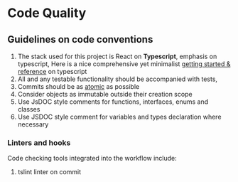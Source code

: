 # Code Quality

## Guidelines on code conventions

1. The stack used for this project is React on **Typescript**, emphasis on typescript, Here is a nice comprehensive yet minimalist [getting started & reference](https://basarat.gitbooks.io/typescript/content/docs/getting-started.html) on typescript
2. All and any testable functionality should be accompanied with tests,
3. Commits should be as [atomic](https://www.freshconsulting.com/atomic-commits/) as possible
4. Consider objects as immutable outside their creation scope
5. Use JsDOC style comments for functions, interfaces, enums and classes
6. Use JSDOC style comment for variables and types declaration where necessary

### Linters and hooks

Code checking tools integrated into the workflow include:

1. tslint linter on commit

